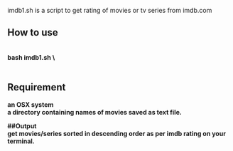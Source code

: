imdb1.sh is a script to get rating of movies or tv series from imdb.com 

## How to use
<br> 
  <b>  bash imdb1.sh \<path to movie directory> 
<br>
<br>

## Requirement
an OSX system 
<br>
a directory containing names of movies saved as text file.

##Output
<br>
get movies/series sorted in descending order as per imdb rating on your terminal.

